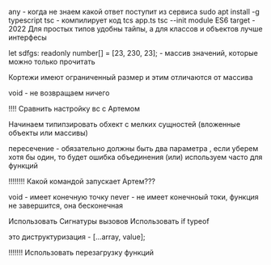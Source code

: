 any - когда не знаем какой ответ поступит из сервиса
sudo apt install -g typescript
tsc - компилирует код
tcs app.ts
tsc --init
module ES6
target - 2022
Для простых типов удобны тайпы, а для классов  и объектов лучше интерфесы

let sdfgs: readonly number[] = [23, 230, 23]; - массив значений, которые можно только прочитать

Кортежи имеют ограниченный размер и этим отличаются от массива

void - не возвращаем ничего

!!!! Сравнить настройку вс с Артемом

Начинаем типипзировать обхект с мелких сущностей (вложенные объекты или массивы)

пересечение - обязательно должны быть два параметра , если уберем хотя бы один, то будет ошибка 
объединения (или) используем часто для функций

!!!!!!!! Какой командой запускает Артем???

void - имеет конечную точку
never - не имеет конечноый токи, функция не завершится, она бесконечная

Использовать Сигнатуры вызовов
Использовать if typeof


это диструктуризация -  [...array, value];

!!!!!!! Использовать перезагрузку функций
